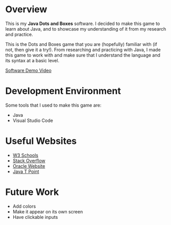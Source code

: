 # Overview

This is my **Java Dots and Boxes** software. I decided to make this game to learn about Java, and to showcase my understanding of it from my research and practice. 

This is the Dots and Boxes game that you are (hopefully) familiar with (if not, then give it a try!). From researching and practicing with Java, I made this game to work with and make sure that I understand the language and its syntax at a basic level. 

[Software Demo Video](http://youtube.link.goes.here)

# Development Environment

Some tools that I used to make this game are:

* Java
* Visual Studio Code

# Useful Websites

* [W3 Schools](http://www.w3schools.com/java/default.asp)
* [Stack Overflow](http://stackoverflow.com)
* [Oracle Website](http://docs.oracle.com/javase/tutorial/java/)
* [Java T Point](http://www.javatpoint.com/java-tutorial)

# Future Work

* Add colors
* Make it appear on its own screen
* Have clickable inputs
